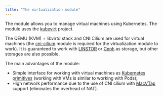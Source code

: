 ```yaml
---
title: "The virtualization module"
---
```


The module allows you to manage virtual machines using Kubernetes. The module uses the [kubevirt](https://github.com/kubevirt/kubevirt) project. 

The QEMU (KVM) + libvirtd stack and CNI Cilium are used for virtual machines (the [cni-cilium](../021-cni-cilium/) module is required for the virtualization module to work). It is guaranteed to work with [LINSTOR](../041-linstor) or [Ceph](../099-ceph-csi/) as storage, but other storages are also possible. 

The main advantages of the module:
- Simple interface for working with virtual machines as [Kubernetes primitives](cr.html) (working with VMs is similar to working with Pods);
- High network performance due to the use of CNI cilium with [MacVTap](https://github.com/kvaps/community/blob/macvtap-mode-for-pod-networking/design-proposals/macvtap-mode-for-pod-networking/macvtap-mode-for-pod-networking.md) support (eliminates the overhead of NAT).
